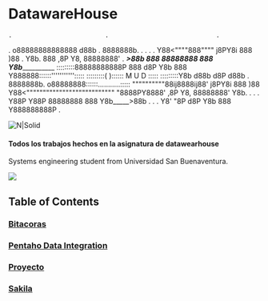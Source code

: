 # DatawareHouse

 
    .                          .                              .
 .             o88888888888888  d88b  .  8888888b.  .                   .
       .  .    Y88<""""888"""" j8PY8i    888   )88               .
                Y8b.   888    ,8P  Y8,   88888888'         .
_________________>88b  888    88888888   888  Y8b___________________________
:::::::::88888888888P  888   d8P    Y8b  888   Y888888::::::''''''''''':::::
:::::::::(                                           )::::::  M  U  D  :::::
:::::::::Y8b  d88b  d8P  d88b   . 8888888b.  o88888888::::::...........:::::
""""""""""88ij8888ij88' j8PY8i    888   )88  Y88<"""""""""""""""""""""""""""
          "8888PY8888' ,8P  Y8,   88888888'   Y8b.   .          .
    .      Y88P  Y88P  88888888   888  Y8b_____>88b           .
  .      .  Y8'  "8P  d8P    Y8b  888   Y888888888P                       .

![N|Solid](https://cdn.dribbble.com/users/24711/screenshots/3886002/falcon_persistent_connection_2x.gif)
#### Todos los trabajos hechos en la asignatura de datawearhouse 

Systems engineering student from Universidad San Buenaventura.

![](https://camo.githubusercontent.com/a602a804bc874ecc4b570dcaa3bcb60d6766c046/68747470733a2f2f7777772e757362626f672e6564752e636f2f6d61746c61622f696d616765732f6c6f676f5f616372656469746163696f6e2e706e67)
## Table of Contents

### [Bitacoras](https://github.com/ManuelCordoba/DatawareHouse/tree/master/Bitacoras "Bitacoras")
### [Pentaho Data Integration](https://github.com/ManuelCordoba/DatawareHouse/tree/master/Pentaho%20Data%20Integration "Pentaho Data Integration")
### [Proyecto](https://github.com/ManuelCordoba/DatawareHouse/tree/master/Proyecto "Proyecto")
### [Sakila](https://github.com/ManuelCordoba/DatawareHouse/tree/master/Sakila "Sakila")
